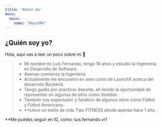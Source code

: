 ```yaml
---
title: 'About me'
menu:
  main:
    name: "AboutMe"
---
```


## ¿Quién soy yo?

Hola, aquí vas a leer un poco sobre mi 🤩

> - Mi nombre es Luis Fernando, tengo 18 años y estudio la Ingeniería en Desarrollo de Software.
> - Apenas comienzo la ingeniería
> - Actualmente me encunetro en este curso de LaunchX acerca del desarrollo Backend.
> - Tengo gudto por practicar deporte, eh tenido la oportunidad de representar en algunos de ellos como Voleibol.
> - También soy espectador y fanático de algunos otros como Fútbol y Fútbol Americano.
> - **Llevo un estilo de vida Tipo FITNESS desde apenas hace 1 año.

**Me puedes seguir en IG, como: luis.fernando.vr1
